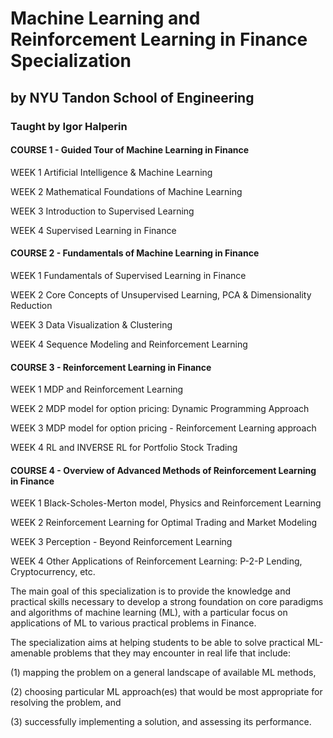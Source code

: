 # Machine Learning and Reinforcement Learning in Finance Specialization
## by NYU Tandon School of Engineering

### Taught by Igor Halperin

#### COURSE 1 - Guided Tour of Machine Learning in Finance

WEEK 1
Artificial Intelligence & Machine Learning

WEEK 2
Mathematical Foundations of Machine Learning

WEEK 3
Introduction to Supervised Learning

WEEK 4
Supervised Learning in Finance

#### COURSE 2 - Fundamentals of Machine Learning in Finance

WEEK 1
Fundamentals of Supervised Learning in Finance

WEEK 2
Core Concepts of Unsupervised Learning, PCA & Dimensionality Reduction

WEEK 3
Data Visualization & Clustering

WEEK 4
Sequence Modeling and Reinforcement Learning

#### COURSE 3 - Reinforcement Learning in Finance

WEEK 1
MDP and Reinforcement Learning

WEEK 2
MDP model for option pricing: Dynamic Programming Approach

WEEK 3
MDP model for option pricing - Reinforcement Learning approach

WEEK 4
RL and INVERSE RL for Portfolio Stock Trading

#### COURSE 4 - Overview of Advanced Methods of Reinforcement Learning in Finance

WEEK 1
Black-Scholes-Merton model, Physics and Reinforcement Learning

WEEK 2
Reinforcement Learning for Optimal Trading and Market Modeling

WEEK 3
Perception - Beyond Reinforcement Learning

WEEK 4
Other Applications of Reinforcement Learning: P-2-P Lending, Cryptocurrency, etc.

The main goal of this specialization is to provide the knowledge and practical skills necessary to develop a strong foundation on core paradigms and algorithms of machine learning (ML), with a particular focus on applications of ML to various practical problems in Finance.

The specialization aims at helping students to be able to solve practical ML-amenable problems that they may encounter in real life that include:

(1) mapping the problem on a general landscape of available ML methods,

(2) choosing particular ML approach(es) that would be most appropriate for resolving the problem, and

(3) successfully implementing a solution, and assessing its performance.
